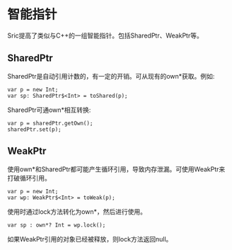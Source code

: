 # 智能指针

Sric提高了类似与C++的一组智能指针。包括SharedPtr、WeakPtr等。


## SharedPtr

SharedPtr是自动引用计数的，有一定的开销。可从现有的own*获取。例如:

```
var p = new Int;
var sp: SharedPtr$<Int> = toShared(p);
```

SharedPtr可通own*相互转换:
```
var p = sharedPtr.getOwn();
sharedPtr.set(p);
```

## WeakPtr

使用own*和SharedPtr都可能产生循环引用，导致内存泄漏。可使用WeakPtr来打破循环引用。

```
var p = new Int;
var wp: WeakPtr$<Int> = toWeak(p);
```
使用时通过lock方法转化为own*，然后进行使用。
```
var sp : own*? Int = wp.lock();
```
如果WeakPtr引用的对象已经被释放，则lock方法返回null。
